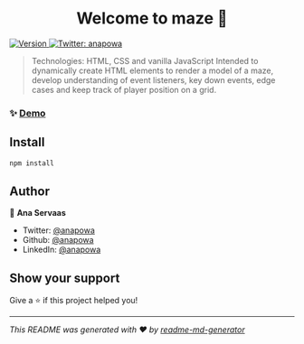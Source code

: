 <h1 align="center">Welcome to maze 👋</h1>
<p>
  <a href="https://www.npmjs.com/package/maze" target="_blank">
    <img alt="Version" src="https://img.shields.io/npm/v/maze.svg">
  </a>
  <a href="https://twitter.com/anapowa" target="_blank">
    <img alt="Twitter: anapowa" src="https://img.shields.io/twitter/follow/anapowa.svg?style=social" />
  </a>
</p>

> Technologies: HTML, CSS and vanilla JavaScript
> Intended to dynamically create HTML elements to render a model of a maze, develop understanding of event listeners, key down events, edge cases and keep track of player position on a grid. 

### ✨ [Demo](https://anapowa.github.io/maze/)

## Install

```sh
npm install
```

## Author

👤 **Ana Servaas**

* Twitter: [@anapowa](https://twitter.com/anapowa)
* Github: [@anapowa](https://github.com/anapowa)
* LinkedIn: [@anapowa](https://www.linkedin.com/in/anapowa/)

## Show your support

Give a ⭐️ if this project helped you!

***
_This README was generated with ❤️ by [readme-md-generator](https://github.com/kefranabg/readme-md-generator)_
